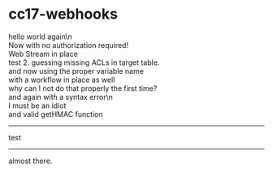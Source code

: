 # cc17-webhooks
hello world again\n<br/>
Now with no authorization required!<br/>
Web Stream in place<br/>
test 2.  guessing missing ACLs in target table.<br/>
and now using the proper variable name<br/>
with a workflow in place as well<br/>
why can I not do that properly the first time?<br/>
and again with a syntax error\n<br/>
I must be an idiot<br/>
and valid getHMAC function<br/>
<hr>
test
<hr>
almost there.
